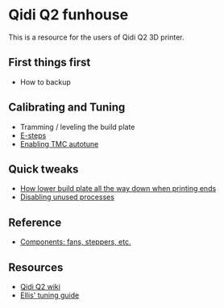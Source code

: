 # Qidi Q2 funhouse

This is a resource for the users of Qidi Q2 3D printer. 

## First things first

- How to backup

## Calibrating and Tuning
- Tramming / leveling the build plate
- [E-steps](https://github.com/bluedrool/Qidi-Q2-tuning-tweaks-and-mods/blob/main/docs/e-steps.md)
- [Enabling TMC autotune](https://github.com/bluedrool/Qidi-Q2-tuning-tweaks-and-mods/blob/main/docs/autotune.md)

## Quick tweaks
- [How lower build plate all the way down when printing ends](https://github.com/bluedrool/Qidi-Q2-tuning-tweaks-and-mods/blob/main/docs/lowertheplate.md)
- [Disabling unused processes](https://github.com/bluedrool/Qidi-Q2-tuning-tweaks-and-mods/blob/main/docs/processes.md)

## Reference

- [Components: fans, steppers, etc.](https://github.com/bluedrool/Qidi-Q2-tuning-tweaks-and-mods/blob/main/docs/components.md)

## Resources

- [Qidi Q2 wiki](https://wiki.qidi3d.com/en/Q2)
- [Ellis' tuning guide](https://ellis3dp.com/Print-Tuning-Guide/)

<p><br></p>
